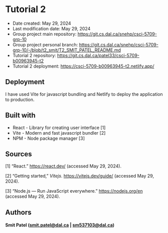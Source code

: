 # Tutorial 2

- Date created: May 29, 2024
- Last modification date: May 29, 2024
- Group project main repository: https://git.cs.dal.ca/snehp/csci-5709-grp-10
- Group project personal branch: https://git.cs.dal.ca/snehp/csci-5709-grp-10/-/blob/t2_smit/T2_SMIT_PATEL_README.md
- Tutorial 2 repository: https://git.cs.dal.ca/patel33/csci-5709-b00963945-t2
- Tutorial 2 deployment: https://csci-5709-b00963945-t2.netlify.app/

## Deployment
I have used Vite for javascript bundling and Netlify to deploy the application to production.

## Built with

 - React - Library for creating user interface [1]
 - Vite - Modern and fast javascript bundler [2]
 - NPM - Node package manager [3]

## Sources
[1] “React.” https://react.dev/ (accessed May 29, 2024).

[2] “Getting started,” _Vitejs_. https://vitejs.dev/guide/ (accessed May 29, 2024).

[3] “Node.js — Run JavaScript everywhere.” https://nodejs.org/en (accessed May 29, 2024).

## Authors

#### Smit Patel (smit.patel@dal.ca  |  sm537103@dal.ca)